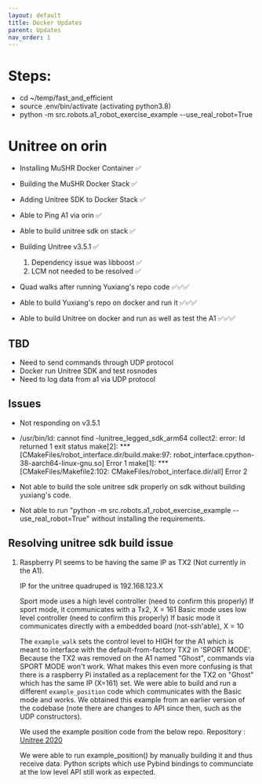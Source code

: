 ```yaml
---
layout: default
title: Docker Updates
parent: Updates
nav_order: 1
---
```


# Steps:
- cd ~/temp/fast_and_efficient
- source .env/bin/activate  (activating python3.8)
- python -m src.robots.a1_robot_exercise_example --use_real_robot=True

# Unitree on orin

- Installing MuSHR Docker Container  ✅
- Building the MuSHR Docker Stack    ✅
- Adding Unitree SDK to Docker Stack ✅
- Able to Ping A1 via orin           ✅
- Able to build unitree sdk on stack ✅

- Building Unitree v3.5.1            ✅
    1. Dependency issue was libboost ✅
    2. LCM not needed to be resolved ✅
- Quad walks after running Yuxiang's
  repo code                       ✅✅✅

- Able to build Yuxiang's repo on
  docker and run it               ✅✅✅

- Able to build Unitree on docker
  and run as well as test the A1   ✅✅✅

## TBD

- Need to send commands through UDP protocol
- Docker run Unitree SDK and test rosnodes
- Need to log data from a1 via UDP protocol


## Issues
- Not responding on v3.5.1
- /usr/bin/ld: cannot find -lunitree_legged_sdk_arm64
collect2: error: ld returned 1 exit status
make[2]: *** [CMakeFiles/robot_interface.dir/build.make:97: robot_interface.cpython-38-aarch64-linux-gnu.so] Error 1
make[1]: *** [CMakeFiles/Makefile2:102: CMakeFiles/robot_interface.dir/all] Error 2
- Not able to build the sole unitree sdk properly on sdk
  without building yuxiang's code.

- Not able to run "python -m src.robots.a1_robot_exercise_example --use_real_robot=True" without installing the requirements.



## Resolving unitree sdk build issue

1. Raspberry PI seems to be having the same IP as TX2 (Not currently in the A1). 

   IP for the unitree quadruped is 192.168.123.X

   Sport mode uses a high level controller (need to confirm this properly)
   If sport mode, it communicates with a Tx2, X = 161 
   Basic mode uses low level controller (need to confirm this properly)
   If basic mode it communicates directly with a embedded board (not-ssh'able), X = 10

   The `example_walk` sets the control level to HIGH for the A1 which is meant to interface with the default-from-factory TX2 in 'SPORT MODE'.
   Because the TX2 was removed on the A1 named "Ghost", commands via SPORT MODE won't work.
   What makes this even more confusing is that there is a raspberry Pi installed as a replacement for the TX2 on "Ghost" which has the same IP (X=161) set.
   We were able to build and run a different `example_position` code which communicates with the Basic mode and works. We obtained this example from an earlier version of the codebase (note there are changes to API since then, such as the UDP constructors).
   
   We used the example position code from the below repo.
   Repository : [Unitree 2020](https://github.com/unitreerobotics/unitree_legged_sdk/blob/918d6c684b3f431416a68370603f470457cf9bae/examples/example_position.cpp)
   

   We were able to run example_position() by manually building it and thus receive data.
   Python scripts which use Pybind bindings to communciate at the low level API still work as expected.



   


